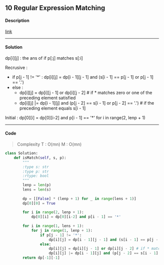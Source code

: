 ## 10 Regular Expression Matching

#### Description

[link](https://leetcode.com/problems/regular-expression-matching/description/)

---

#### Solution

dp[i][j] : the ans of if p[:j] matches s[:i] 

Recrusive :

- if p[j - 1] != '*' : dp[i][j] = dp[i - 1][j - 1] and (s[i - 1] == p[j - 1] or p[j - 1] == '.')
- else :
  - dp[i][j] = dp[i][j - 1] or dp[i][j - 2] # if * matches zero or one of the preceding element satisfied
  - dp[i][j] |= dp[i - 1][j] and (p[j - 2] == s[i - 1] or p[j - 2] == '.') # if the preceding element equals s[i - 1]

Initial : dp[0][i] = dp[0][i-2] and p[i - 1] == '*' for i in range(2, lenp + 1)

---

#### Code

> Complexity T : O(mn) M : O(mn)

```python
class Solution:
    def isMatch(self, s, p):
        """
        :type s: str
        :type p: str
        :rtype: bool
        """
        lenp = len(p)
        lens = len(s)
        
        dp = [[False] * (lenp + 1) for _ in range(lens + 1)]
        dp[0][0] = True
        
        for i in range(2, lenp + 1):
            dp[0][i] = dp[0][i-2] and p[i - 1] == '*'
        
        for i in range(1, lens + 1):
            for j in range(1, lenp + 1):
                if p[j - 1] != '*':
                    dp[i][j] = dp[i - 1][j - 1] and (s[i - 1] == p[j - 1] or p[j - 1] == '.')
                else:
                    dp[i][j] = dp[i][j - 1] or dp[i][j - 2] # if * matches zero or one of the preceding element satisfied
                    dp[i][j] |= dp[i - 1][j] and (p[j - 2] == s[i - 1] or p[j - 2] == '.') # if the preceding element equals s[i - 1]
        return dp[-1][-1]
```
